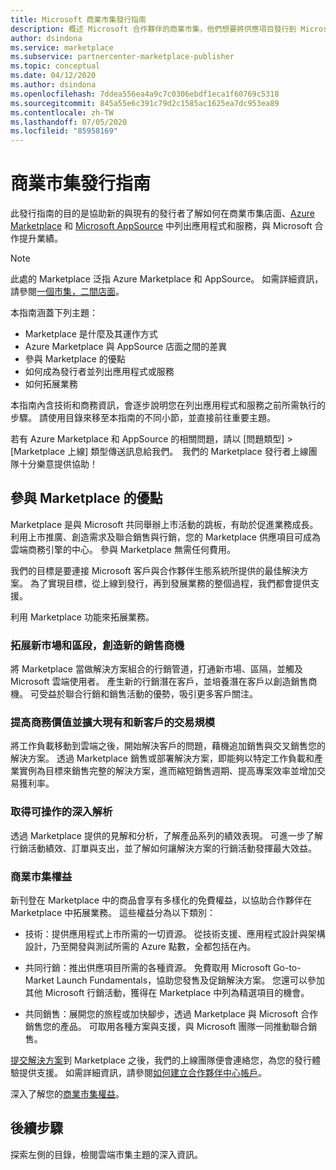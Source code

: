 ```yaml
---
title: Microsoft 商業市集發行指南
description: 概述 Microsoft 合作夥伴的商業市集，他們想要將供應項目發行到 Microsoft AppSource 和 Azure Marketplace。
author: dsindona
ms.service: marketplace
ms.subservice: partnercenter-marketplace-publisher
ms.topic: conceptual
ms.date: 04/12/2020
ms.author: dsindona
ms.openlocfilehash: 7ddea556ea4a9c7c0306ebdf1eca1f60769c5318
ms.sourcegitcommit: 845a55e6c391c79d2c1585ac1625ea7dc953ea89
ms.contentlocale: zh-TW
ms.lasthandoff: 07/05/2020
ms.locfileid: "85958169"
---
```

# <a name="commercial-marketplace-publishing-guide"></a>商業市集發行指南

此發行指南的目的是協助新的與現有的發行者了解如何在商業市集店面、[Azure Marketplace](https://azuremarketplace.microsoft.com) 和 [Microsoft AppSource](https://appsource.microsoft.com) 中列出應用程式和服務，與 Microsoft 合作提升業績。

>[!Note]
>此處的 Marketplace 泛指 Azure Marketplace 和 AppSource。  如需詳細資訊，請參閱[一個市集，二間店面](comparing-appsource-azure-marketplace.md)。

本指南涵蓋下列主題： 
*   Marketplace 是什麼及其運作方式 
*   Azure Marketplace 與 AppSource 店面之間的差異 
*   參與 Marketplace 的優點 
*   如何成為發行者並列出應用程式或服務 
*   如何拓展業務 

本指南內含技術和商務資訊，會逐步說明您在列出應用程式和服務之前所需執行的步驟。 請使用目錄來移至本指南的不同小節，並直接前往重要主題。

若有 Azure Marketplace 和 AppSource 的相關問題，請以 [問題類型] > [Marketplace 上線] 類型傳送訊息給我們。  我們的 Marketplace 發行者上線團隊十分樂意提供協助！ 

## <a name="benefits-of-participating-in-the-marketplace"></a>參與 Marketplace 的優點 

Marketplace 是與 Microsoft 共同舉辦上市活動的跳板，有助於促進業務成長。 利用上市推廣、創造需求及聯合銷售與行銷，您的 Marketplace 供應項目可成為雲端商務引擎的中心。 參與 Marketplace 無需任何費用。

我們的目標是要連接 Microsoft 客戶與合作夥伴生態系統所提供的最佳解決方案。 為了實現目標，從上線到發行，再到發展業務的整個過程，我們都會提供支援。 

利用 Marketplace 功能來拓展業務。

### <a name="expand-to-new-markets-and-segments-and-generate-new-sales-opportunities"></a>拓展新市場和區段，創造新的銷售商機

將 Marketplace 當做解決方案組合的行銷管道，打通新市場、區隔，並觸及 Microsoft 雲端使用者。 產生新的行銷潛在客戶，並培養潛在客戶以創造銷售商機。 可受益於聯合行銷和銷售活動的優勢，吸引更多客戶關注。

### <a name="enhance-business-value-and-increase-deal-size-with-existing-and-new-customers"></a>提高商務價值並擴大現有和新客戶的交易規模 

將工作負載移動到雲端之後，開始解決客戶的問題，藉機追加銷售與交叉銷售您的解決方案。 透過 Marketplace 銷售或部署解決方案，即能夠以特定工作負載和產業實例為目標來銷售完整的解決方案，進而縮短銷售週期、提高專案效率並增加交易獲利率。 

### <a name="get-actionable-insights"></a>取得可操作的深入解析 

透過 Marketplace 提供的見解和分析，了解產品系列的績效表現。 可進一步了解行銷活動績效、訂單與支出，並了解如何讓解決方案的行銷活動發揮最大效益。

### <a name="commercial-marketplace-benefits"></a>商業市集權益 

新刊登在 Marketplace 中的商品會享有多樣化的免費權益，以協助合作夥伴在 Marketplace 中拓展業務。 這些權益分為以下類別： 

*   技術：提供應用程式上市所需的一切資源。 從技術支援、應用程式設計與架構設計，乃至開發與測試所需的 Azure 點數，全都包括在內。 

*   共同行銷：推出供應項目所需的各種資源。 免費取用 Microsoft Go-to-Market Launch Fundamentals，協助您發售及促銷解決方案。 您還可以參加其他 Microsoft 行銷活動，獲得在 Marketplace 中列為精選項目的機會。

*   共同銷售：展開您的旅程或加快腳步，透過 Marketplace 與 Microsoft 合作銷售您的產品。 可取用各種方案與支援，與 Microsoft 團隊一同推動聯合銷售。

[提交解決方案](https://partner.microsoft.com/dashboard/account/v3/enrollment/introduction/partnership)到 Marketplace 之後，我們的上線團隊便會連絡您，為您的發行體驗提供支援。  如需詳細資訊，請參閱[如何建立合作夥伴中心帳戶](partner-center-portal/create-account.md)。

深入了解您的[商業市集權益](https://docs.microsoft.com//azure/marketplace/gtm-your-marketplace-benefits)。

## <a name="next-steps"></a>後續步驟

探索左側的目錄，檢閱雲端市集主題的深入資訊。 
